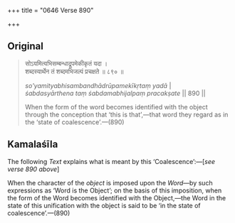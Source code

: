 +++
title = "0646 Verse 890"

+++
## Original 
>
> सोऽयमित्यभिसम्बन्धाद्रूपमेकीकृतं यदा ।  
> शब्दस्यार्थेन तं शब्दमभिजल्पं प्रचक्षते ॥ ८९० ॥ 
>
> *so'yamityabhisambandhādrūpamekīkṛtaṃ yadā* \|  
> *śabdasyārthena taṃ śabdamabhijalpaṃ pracakṣate* \|\| 890 \|\| 
>
> When the form of the word becomes identified with the object through the conception that ‘this is that’,—that word they regard as in the ‘state of coalescence’.—(890)



## Kamalaśīla

The following *Text* explains what is meant by this ‘Coalescence’:—[*see verse 890 above*]

When the character of the *object* is imposed upon the *Word*—by such expressions as ‘Word is the Object’; on the basis of this imposition, when the form of the Word becomes identified with the Object,—the Word in the state of this unification with the object is said to be ‘in the state of coalescence’.—(890)


